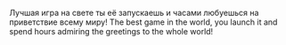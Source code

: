 Лучшая игра на свете ты её запускаешь и часами любуешься на приветствие всему миру!
The best game in the world, you launch it and spend hours admiring the greetings to the whole world!

